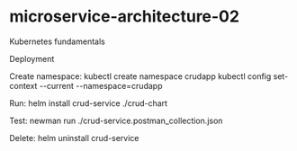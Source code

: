 # microservice-architecture-02
Kubernetes fundamentals

Deployment

Create namespace:
    kubectl create namespace crudapp
    kubectl config set-context --current --namespace=crudapp

Run:
    helm install crud-service ./crud-chart

Test:
    newman run ./crud-service.postman_collection.json

Delete: 
    helm uninstall crud-service
